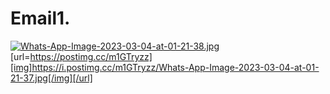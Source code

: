 # Email1.
[![Whats-App-Image-2023-03-04-at-01-21-38.jpg](https://i.postimg.cc/dtXrPyX3/Whats-App-Image-2023-03-04-at-01-21-38.jpg)](https://postimg.cc/QHQHcHjZ)
[url=https://postimg.cc/m1GTryzz][img]https://i.postimg.cc/m1GTryzz/Whats-App-Image-2023-03-04-at-01-21-37.jpg[/img][/url]
